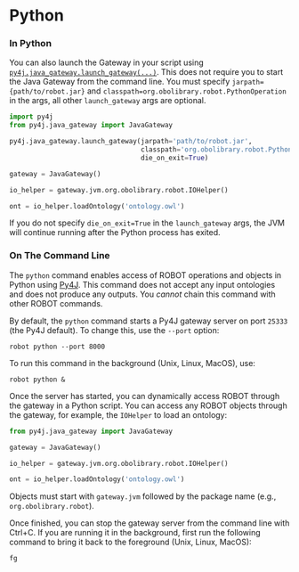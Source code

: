 # Python

### In Python

You can also launch the Gateway in your script using [`py4j.java_gateway.launch_gateway(...)`](https://www.py4j.org/py4j_java_gateway.html#py4j.java_gateway.launch_gateway). This does not require you to start the Java Gateway from the command line. You must specify `jarpath={path/to/robot.jar}` and `classpath=org.obolibrary.robot.PythonOperation` in the args, all other `launch_gateway` args are optional.

```python
import py4j
from py4j.java_gateway import JavaGateway

py4j.java_gateway.launch_gateway(jarpath='path/to/robot.jar', 
                                 classpath='org.obolibrary.robot.PythonOperation',
                                 die_on_exit=True)

gateway = JavaGateway()

io_helper = gateway.jvm.org.obolibrary.robot.IOHelper()

ont = io_helper.loadOntology('ontology.owl')
```

If you do not specify `die_on_exit=True` in the `launch_gateway` args, the JVM will continue running after the Python process has exited.

### On The Command Line

The `python` command enables access of ROBOT operations and objects in Python using [Py4J](https://www.py4j.org/). This command does not accept any input ontologies and does not produce any outputs. You *cannot* chain this command with other ROBOT commands.

By default, the `python` command starts a Py4J gateway server on port `25333` (the Py4J default). To change this, use the `--port` option:
```
robot python --port 8000
```

To run this command in the background (Unix, Linux, MacOS), use:
```
robot python &
```

Once the server has started, you can dynamically access ROBOT through the gateway in a Python script. You can access any ROBOT objects through the gateway, for example, the `IOHelper` to load an ontology:
```python
from py4j.java_gateway import JavaGateway

gateway = JavaGateway()

io_helper = gateway.jvm.org.obolibrary.robot.IOHelper()

ont = io_helper.loadOntology('ontology.owl')
```

Objects must start with `gateway.jvm` followed by the package name (e.g., `org.obolibrary.robot`).

Once finished, you can stop the gateway server from the command line with Ctrl+C. If you are running it in the background, first run the following command to bring it back to the foreground (Unix, Linux, MacOS):
```
fg
```